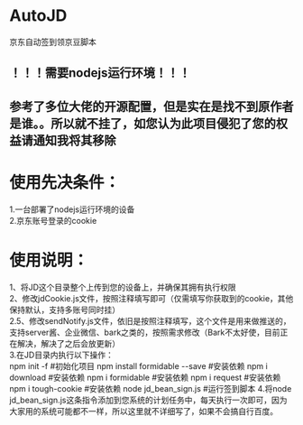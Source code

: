 # AutoJD

京东自动签到领京豆脚本<br>

## ！！！需要nodejs运行环境！！！<br>

## 参考了多位大佬的开源配置，但是实在是找不到原作者是谁。。所以就不挂了，如您认为此项目侵犯了您的权益请通知我将其移除<br>

# 使用先决条件：<br>
1.一台部署了nodejs运行环境的设备<br>
2.京东账号登录的cookie<br>

# 使用说明：<br>
1、将JD这个目录整个上传到您的设备上，并确保其拥有执行权限<br>
2、修改jdCookie.js文件，按照注释填写即可（仅需填写你获取到的cookie，其他保持默认，支持多账号同时挂）<br>
2.5、修改sendNotify.js文件，依旧是按照注释填写，这个文件是用来做推送的，支持server酱、企业微信、bark之类的，按照需求修改（Bark不太好使，目前正在解决，解决了之后会放更新）<br>
3.在JD目录内执行以下操作：<br>
  npm init -f #初始化项目
  npm install formidable --save #安装依赖
  npm i download #安装依赖
  npm i formidable #安装依赖
  npm i request #安装依赖
  npm i tough-cookie #安装依赖
  node jd_bean_sign.js #运行签到脚本
4.将node jd_bean_sign.js这条指令添加到您系统的计划任务中，每天执行一次即可，因为大家用的系统可能都不一样，所以这里就不详细写了，如果不会搞自行百度。
